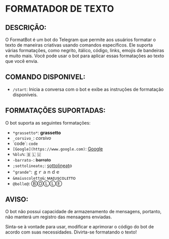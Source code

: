 # FORMATADOR DE TEXTO
## DESCRIÇÃO:
O FormatBot é um bot do Telegram que permite aos usuários formatar o texto de maneiras criativas usando comandos específicos. Ele suporta várias formatações, como negrito, itálico, código, links, emojis de bandeiras e muito mais. Você pode usar o bot para aplicar essas formatações ao texto que você envia.

## COMANDO DISPONIVEL:
- `/start`: Inicia a conversa com o bot e exibe as instruções de formatação disponíveis.

## FORMATAÇÕES SUPORTADAS:
O bot suporta as seguintes formatações:

- `*grassetto*`: **grassetto**
- `_corsivo_`: _corsivo_
- \`code\`: `code`
- `[Google](https://www.google.com)`: [Google](https://www.google.com/)
- `%blu%`: 🇧 🇱 🇺
- `-barrato-`: ~~barrato~~
- `;sottolineato;`: s̲o̲t̲t̲o̲l̲i̲n̲e̲a̲t̲o
- `^grande^`: ｇｒａｎｄｅ
- `&maiuscoletto&`: ᴍᴀɪᴜsᴄᴏʟᴇᴛᴛᴏ
- `@bolle@`: ⒷⓄⓁⓁⒺ

## AVISO:
O bot não possui capacidade de armazenamento de mensagens, portanto, não manterá um registro das mensagens enviadas.

Sinta-se à vontade para usar, modificar e aprimorar o código do bot de acordo com suas necessidades. Divirta-se formatando o texto!